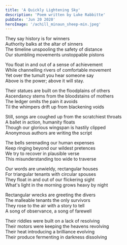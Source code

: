 ```yaml
---
title: 'A Quickly Lightening Sky'
description: 'Poem written by Luke Rabbitte'
pubDate: 'Jun 20 2020'
heroImage: '/achill_minaun_sheep-min.jpeg'
---
```


They say history is for winners  
Authority balks at the altar of sinners  
The timeline unspooling the safety of distance  
Our stumbling movements unstoppable pistons  
  
You float in and out of a sense of achievement  
While channelling rivers of comfortable movement  
Yet over the tumult you hear someone say  
Above is the power; above it will stay.  
  
Their statues are built on the floodplains of others  
Ascendancy stems from the bloodstains of mothers  
The ledger omits the pain it avoids  
Til the whimpers drift up from blackening voids  
  
Still, songs are coughed up from the scratchiest throats  
A ballet in action, humanity floats  
Though our glorious wingspan is hastily clipped  
Anonymous authors are writing the script  
  
The bells serenading our human expenses  
Keep ringing beyond our wildest pretences  
We try to recover in plausible verse  
This misunderstanding too wide to traverse  
  
Our words are unwieldy, rectangular houses  
For triangular tenants with circular spouses  
They float in and out of our flickering sight  
What's light in the morning grows heavy by night  
  
Rectangular wrecks are greeting the divers  
The malleable tenants the only survivors  
They rose to the air with a story to tell  
A song of observance, a song of farewell  
  
Their riddles were built on a lack of resolving  
Their motors were keeping the heavens revolving  
Their heat introducing a brilliance evolving  
Their produce fermenting in darkness dissolving  
